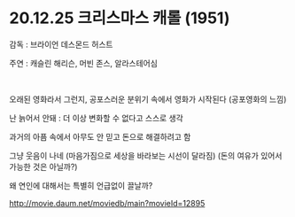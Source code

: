 # 20.12.25 크리스마스 캐롤 (1951)

감독 : 브라이언 데스몬드 허스트

주연 : 캐슬린 해리슨, 머빈 존스, 알라스테어심

<br>


오래된 영화라서 그런지, 공포스러운 분위기 속에서 영화가 시작된다 (공포영화의 느낌)

 

난 늙어서 안돼 : 더 이상 변화할 수 없다고 스스로 생각

 

과거의 아픔 속에서 아무도 안 믿고 돈으로 해결하려고 함 

 

그냥 웃음이 나네 (마음가짐으로 세상을 바라보는 시선이 달라짐) (돈의 여유가 있어서 가능한 것은 아닐까?)

 

왜 연인에 대해서는 특별히 언급없이 끌날까?

 

 

http://movie.daum.net/moviedb/main?movieId=12895